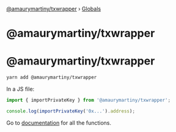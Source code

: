 [@amaurymartiny/txwrapper](README.md) › [Globals](globals.md)

# @amaurymartiny/txwrapper

# @amaurymartiny/txwrapper

```bash
yarn add @amaurymartiny/txwrapper
```

In a JS file:

```typescript
import { importPrivateKey } from '@amaurymartiny/txwrapper';

console.log(importPrivateKey('0x...').address);
```

Go to [documentation](https://github.com/amaurymartiny/txwrapper/tree/master/docs/globals.md) for all the functions.

